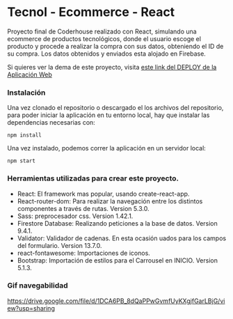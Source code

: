 # Tecnol - Ecommerce - React 

Proyecto final de Coderhouse realizado con React, simulando una ecommerce de productos tecnológicos, donde el usuario escoge el producto y procede a realizar la compra con sus datos, obteniendo el ID de su compra. Los datos obtenidos y enviados esta alojado en Firebase.

Si quieres ver la dema de este proyecto, visita [este link del DEPLOY de la Aplicación Web](https://leonardo-g.github.io/React-ecommerce-tecnologia/)

### Instalación

Una vez clonado el repositorio o descargado el los archivos del repositorio, para poder iniciar la aplicación en tu entorno local, hay que instalar las dependencias necesarias con: 

```
npm install
```

Una vez instalado, podemos correr la aplicación en un servidor local:

```
npm start
```

### Herramientas utilizadas para crear este proyecto.

- React: El framework mas popular, usando create-react-app.
- React-router-dom: Para realizar la navegación entre los distintos componentes a través de rutas. Version 5.3.0.
- Sass: preprocesador css. Version 1.42.1.
- Firestore Database: Realizando peticiones a la base de datos.  Version 9.4.1.
- Validator: Validador de cadenas. En esta ocasión uados para los campos del formulario. Version 13.7.0.
- react-fontawesome: Importaciones de iconos.
- Bootstrap: Importación de estilos para el Carrousel en INICIO. Version 5.1.3.

### Gif navegabilidad

https://drive.google.com/file/d/1DCA6PB_8dQaPPwGvmfUyKXgjfGarLBjG/view?usp=sharing